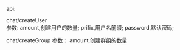 api:

chat/createUser   
参数: 
amount,创建用户的数量;
prifix,用户名前缀;
password,默认密码;

chat/createGroup
参数：
amount,创建群组的数量
